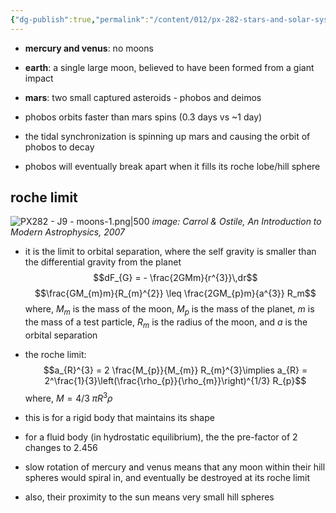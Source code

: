 ```yaml
---
{"dg-publish":true,"permalink":"/content/012/px-282-stars-and-solar-system/term-2-solar-system/j-terrestrial-planets/px-282-j9-moons/","noteIcon":"1","created":"2025-02-14T16:20:41.752+00:00","updated":"2025-05-27T09:31:25.884+01:00"}
---
```


- **mercury and venus**: no moons

- **earth**: a single large moon, believed to have been formed from a giant impact

- **mars**: two small captured asteroids - phobos and deimos

- phobos orbits faster than mars spins (0.3 days vs ~1 day)
- the tidal synchronization is spinning up mars and causing the orbit of phobos to decay
- phobos will eventually break apart when it fills its roche lobe/hill sphere

## roche limit

![PX282 - J9 - moons-1.png|500](/img/user/pics/PX282%20-%20J9%20-%20moons-1.png)
*image: Carrol & Ostile,  An Introduction to Modern Astrophysics, 2007*

- it is the limit to orbital separation, where the self gravity is smaller than the differential gravity from the planet
$$dF_{G} = - \frac{2GMm}{r^{3}}\,dr$$
$$\frac{GM_{m}m}{R_{m}^{2}} \leq \frac{2GM_{p}m}{a^{3}} R_m$$
	where, 
		$M_m$ is the mass of the moon, 
		$M_p$ is the mass of the planet, 
		$m$ is the mass of a test particle, 
		$R_{m}$ is the radius of the moon, 
		and $a$ is the orbital separation

- the roche limit:
$$a_{R}^{3} = 2 \frac{M_{p}}{M_{m}} R_{m}^{3}\implies a_{R} = 2^\frac{1}{3}\left(\frac{\rho_{p}}{\rho_{m}}\right)^{1/3} R_{p}$$
	where, $M = 4/3\;\pi R^{3}\rho$

- this is for a rigid body that maintains its shape
- for a fluid body (in hydrostatic equilibrium), the the pre-factor of $2$ changes to $2.456$

- slow rotation of mercury and venus means that any moon within their hill spheres would spiral in, and eventually be destroyed at its roche limit
- also, their proximity to the sun means very small hill spheres
